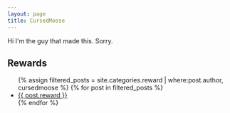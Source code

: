 ```yaml
---
layout: page
title: CursedMoose
---
```


Hi I'm the guy that made this. Sorry.

<h2>Rewards</h2>
<ul>
  {% assign filtered_posts = site.categories.reward | where:post.author, cursedmoose %}
  {% for post in filtered_posts %}
    <li><a href="{{ post.url }}">{{ post.reward }}</a></li>
  {% endfor %}
</ul>